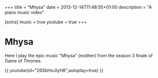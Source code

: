 +++
title = "Mhysa"
date = 2013-12-14T11:48:55+01:00
description = "A piano music video"

[extra]
music = true
youtube = true
+++

# Mhysa

Here I play the epic music "Mhysa" (mother) from the season 3 finale of Game of Thrones.

{{ youtube(id="26SbHoJIyH8",autoplay=true) }}

